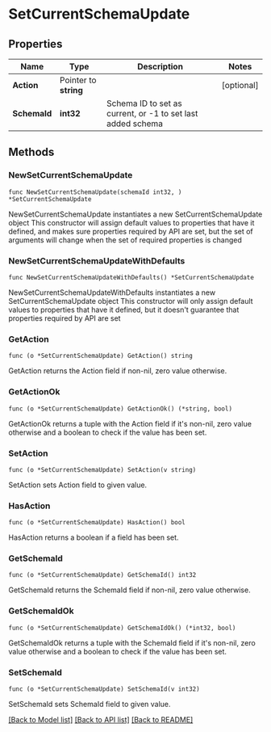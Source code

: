 # SetCurrentSchemaUpdate

## Properties

Name | Type | Description | Notes
------------ | ------------- | ------------- | -------------
**Action** | Pointer to **string** |  | [optional] 
**SchemaId** | **int32** | Schema ID to set as current, or -1 to set last added schema | 

## Methods

### NewSetCurrentSchemaUpdate

`func NewSetCurrentSchemaUpdate(schemaId int32, ) *SetCurrentSchemaUpdate`

NewSetCurrentSchemaUpdate instantiates a new SetCurrentSchemaUpdate object
This constructor will assign default values to properties that have it defined,
and makes sure properties required by API are set, but the set of arguments
will change when the set of required properties is changed

### NewSetCurrentSchemaUpdateWithDefaults

`func NewSetCurrentSchemaUpdateWithDefaults() *SetCurrentSchemaUpdate`

NewSetCurrentSchemaUpdateWithDefaults instantiates a new SetCurrentSchemaUpdate object
This constructor will only assign default values to properties that have it defined,
but it doesn't guarantee that properties required by API are set

### GetAction

`func (o *SetCurrentSchemaUpdate) GetAction() string`

GetAction returns the Action field if non-nil, zero value otherwise.

### GetActionOk

`func (o *SetCurrentSchemaUpdate) GetActionOk() (*string, bool)`

GetActionOk returns a tuple with the Action field if it's non-nil, zero value otherwise
and a boolean to check if the value has been set.

### SetAction

`func (o *SetCurrentSchemaUpdate) SetAction(v string)`

SetAction sets Action field to given value.

### HasAction

`func (o *SetCurrentSchemaUpdate) HasAction() bool`

HasAction returns a boolean if a field has been set.

### GetSchemaId

`func (o *SetCurrentSchemaUpdate) GetSchemaId() int32`

GetSchemaId returns the SchemaId field if non-nil, zero value otherwise.

### GetSchemaIdOk

`func (o *SetCurrentSchemaUpdate) GetSchemaIdOk() (*int32, bool)`

GetSchemaIdOk returns a tuple with the SchemaId field if it's non-nil, zero value otherwise
and a boolean to check if the value has been set.

### SetSchemaId

`func (o *SetCurrentSchemaUpdate) SetSchemaId(v int32)`

SetSchemaId sets SchemaId field to given value.



[[Back to Model list]](../README.md#documentation-for-models) [[Back to API list]](../README.md#documentation-for-api-endpoints) [[Back to README]](../README.md)


